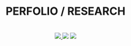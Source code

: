 <div align="center">
    <h1 style="padding-bottom:20px;">
        PERFOLIO / RESEARCH
    </h1>
    <a 
        href="https://github.com/chronark/swapchain/blob/master/LICENSE">
        <img 
            src="https://img.shields.io/badge/license-MIT-blue.svg?style=flat-square">
        </img>
    </a>
    <a href="https://codeclimate.com/github/perfolio/web/maintainability"><img src="https://api.codeclimate.com/v1/badges/1ed063d3f7003b3c8548/maintainability" /></a>
    <a href="https://codeclimate.com/github/perfolio/web/test_coverage"><img src="https://api.codeclimate.com/v1/badges/1ed063d3f7003b3c8548/test_coverage" /></a>
</div>
